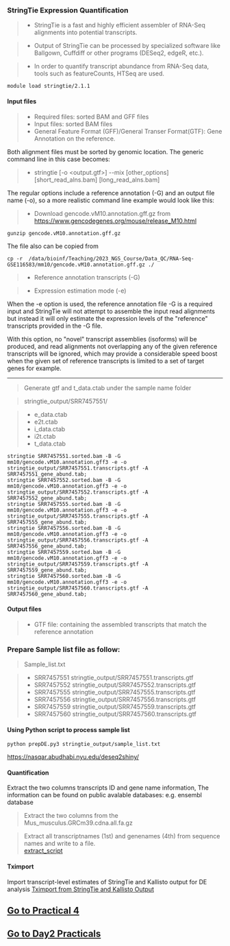 ### StringTie Expression Quantification

> - StringTie is a fast and highly efficient assembler of RNA-Seq alignments into potential transcripts. 

> - Output of StringTie can be processed by specialized software like Ballgown, Cuffdiff or other programs (DESeq2, edgeR, etc.).

> - In order to quantify transcript abundance from RNA-Seq data,  tools such as featureCounts, HTSeq are used.

``` 
module load stringtie/2.1.1
``` 
#### Input files

> - Required files: sorted BAM and GFF files
> - Input files: sorted BAM files
> - General Feature Format (GFF)/General Transer Format(GTF):  Gene Annotation on the reference.

Both alignment files must be sorted by genomic location. The generic command line in this case becomes:

> - stringtie [-o <output.gtf>] --mix [other_options]  [short_read_alns.bam]  [long_read_alns.bam]

The regular options include a reference annotation (-G) and an output file name (-o), so a more realistic command line example would look like this:

> - Download gencode.vM10.annotation.gff.gz from  https://www.gencodegenes.org/mouse/release_M10.html

```
gunzip gencode.vM10.annotation.gff.gz
```

The file also can be copied from 

```
cp -r  /data/bioinf/Teaching/2023_NGS_Course/Data_QC/RNA-Seq-GSE116583/mm10/gencode.vM10.annotation.gff.gz ./

```
> - Reference annotation transcripts (-G)

> - Expression estimation mode (-e)

When the -e option is used, the reference annotation file -G is a required input and StringTie will not attempt to assemble the input read alignments but instead it will only estimate the expression levels of the "reference" transcripts provided in the -G file.

With this option, no "novel" transcript assemblies (isoforms) will be produced, and read alignments not overlapping any of the given reference transcripts will be ignored, which may provide a considerable speed boost when the given set of reference transcripts is limited to a set of target genes for example.

---------
>  Generate gtf and t_data.ctab under the sample name folder

>  stringtie_output/SRR7457551/

> - e_data.ctab
> - e2t.ctab
> - i_data.ctab
> - i2t.ctab
> - t_data.ctab

```
stringtie SRR7457551.sorted.bam -B -G  mm10/gencode.vM10.annotation.gff3 -e -o stringtie_output/SRR7457551.transcripts.gtf -A SRR7457551_gene_abund.tab;
stringtie SRR7457552.sorted.bam -B -G  mm10/gencode.vM10.annotation.gff3 -e -o stringtie_output/SRR7457552.transcripts.gtf -A SRR7457552_gene_abund.tab;
stringtie SRR7457555.sorted.bam -B -G  mm10/gencode.vM10.annotation.gff3 -e -o stringtie_output/SRR7457555.transcripts.gtf -A SRR7457555_gene_abund.tab;
stringtie SRR7457556.sorted.bam -B -G  mm10/gencode.vM10.annotation.gff3 -e -o stringtie_output/SRR7457556.transcripts.gtf -A SRR7457556_gene_abund.tab;
stringtie SRR7457559.sorted.bam -B -G  mm10/gencode.vM10.annotation.gff3 -e -o stringtie_output/SRR7457559.transcripts.gtf -A SRR7457559_gene_abund.tab;
stringtie SRR7457560.sorted.bam -B -G  mm10/gencode.vM10.annotation.gff3 -e -o stringtie_output/SRR7457560.transcripts.gtf -A SRR7457560_gene_abund.tab;

```
#### Output files

> - GTF file: containing the assembled transcripts that match the reference annotation

### Prepare Sample list file as follow:
>  Sample_list.txt

> - SRR7457551	stringtie_output/SRR7457551.transcripts.gtf
> - SRR7457552	stringtie_output/SRR7457552.transcripts.gtf
> - SRR7457555	stringtie_output/SRR7457555.transcripts.gtf
> - SRR7457556	stringtie_output/SRR7457556.transcripts.gtf
> - SRR7457559	stringtie_output/SRR7457559.transcripts.gtf
> - SRR7457560	stringtie_output/SRR7457560.transcripts.gtf

#### Using Python script to process sample list
```
python prepDE.py3 stringtie_output/sample_list.txt
```
https://nasqar.abudhabi.nyu.edu/deseq2shiny/


#### Quantification

Extract the two columns transcripts ID and gene name information, The information can be found on public avalable databases: e.g. ensembl database

> Extract the two columns from the Mus_musculus.GRCm39.cdna.all.fa.gz

> Extract all transcriptnames (1st) and genenames (4th) from  sequence names and write to a file.   
[extract_script](extract_script.sh)


#### Tximport 

Import transcript-level estimates of StringTie and Kallisto output for DE analysis
[Tximport from StringTie and Kallisto Output](txtimport_StringTie_Kallisto.md)

## [Go to Practical 4](practical-expression-quantification.md)
## [Go to Day2 Practicals](rna-seq-wes-data-analysis-day2.md)
